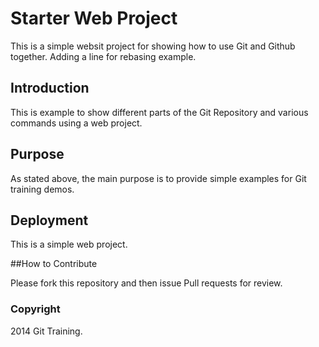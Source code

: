 # Starter Web Project

This is a simple websit project for showing 
how to use Git and Github together. Adding a line for rebasing example.

## Introduction

This is example to show different parts of the Git
Repository and various commands using a web project.

## Purpose

As stated above, the main purpose is to provide simple
examples for Git training demos.

## Deployment

This is a simple web project.

##How to Contribute

Please fork this repository and then issue Pull requests for review.

### Copyright

2014 Git Training.